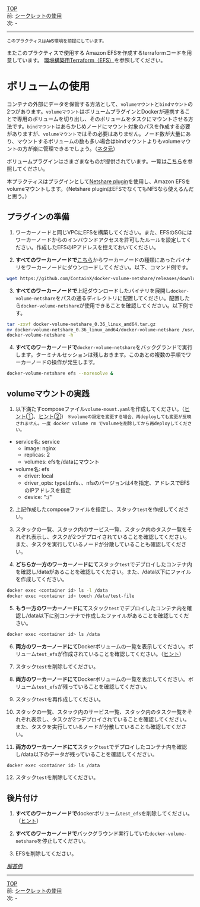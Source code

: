 [TOP](../README.md)   
前: [シークレットの使用](./swarm-secret.md)  
次: -  

---

`このプラクティスはAWS環境を前提にしています。`

またこのプラクティスで使用する Amazon EFSを作成するterraformコードを用意しています。
[環境構築用Terraform（EFS）](../terrafrom/guide.md#efs)を参照してください。

# ボリュームの使用

コンテナの外部にデータを保管する方法として、`volumeマウント`と`bindマウント`の2つがあります。`volumeマウント`はボリュームプラグインとDockerが連携することで専用のボリュームを切り出し、そのボリュームをタスクにマウントさせる方法です。`bindマウント`はあらかじめノードにマウント対象のパスを作成する必要がありますが、`volumeマウント`ではその必要はありません。ノード数が大量にあり、マウントするボリュームの数も多い場合はbindマウントよりもvolumeマウントの方が楽に管理できるでしょう。（[ネタ元](https://docs.docker.com/storage/volumes/)）

ボリュームプラグインはさまざまなものが提供されています。一覧は[こちら](https://docs.docker.com/engine/extend/legacy_plugins/#volume-plugins)を参照してください。

本プラクティスはプラグインとして[Netshare plugin](http://netshare.containx.io/)を使用し、Amazon EFSをvolumeマウントします。（Netshare pluginはEFSでなくてもNFSなら使えるんだと思う。）

## プラグインの準備

1. ワーカーノードと同じVPCにEFSを構築してください。また、EFSのSGにはワーカーノードからのインバウンドアクセスを許可したルールを設定してください。作成したEFSのIPアドレスを控えておいてください。

2. **すべてのワーカーノードで**[こちら](https://github.com/ContainX/docker-volume-netshare/releases)からワーカーノードの種類にあったバイナリをワーカーノードにダウンロードしてください。以下、コマンド例です。

``` sh
wget https://github.com/ContainX/docker-volume-netshare/releases/download/v0.36/docker-volume-netshare_0.36_linux_amd64.tar.gz
```

3. **すべてのワーカーノードで**上記ダウンロードしたバイナリを展開し`docker-volume-netshare`をパスの通るディレクトリに配置してください。配置したら`docker-volume-netshare`が使用できることを確認してください。以下例です。

``` sh
tar -zxvf docker-volume-netshare_0.36_linux_amd64.tar.gz
mv docker-volume-netshare_0.36_linux_amd64/docker-volume-netshare /usr/local/sbin/
docker-volume-netshare -h
```

4. **すべてのワーカーノードで**`docker-volume-netshare`をバックグランドで実行します。ターミナルセッションは残しおきます。このあとの複数の手順でワーカーノードの操作が発生します。

``` sh
docker-volume-netshare efs --noresolve &
```

## volumeマウントの実践

1. 以下満たすcomposeファイル`volume-mount.yaml`を作成してください。（[ヒント①](https://docs.docker.com/compose/compose-file/compose-file-v3/#volume-configuration-reference)、[ヒント②](https://www.it-swarm-ja.com/ja/docker/docker-compose-v3%E3%82%92%E4%BD%BF%E7%94%A8%E3%81%97%E3%81%A6%E3%82%B3%E3%83%B3%E3%83%86%E3%83%8A%E3%81%ABnfs%E5%85%B1%E6%9C%89%E3%83%9C%E3%83%AA%E3%83%A5%E3%83%BC%E3%83%A0%E3%82%92%E7%9B%B4%E6%8E%A5%E3%83%9E%E3%82%A6%E3%83%B3%E3%83%88%E3%81%99%E3%82%8B%E6%96%B9%E6%B3%95/833008956/)）
`※volumeの設定を変更する場合、再deployしても変更が反映されません。一度 docker volume rm でvolumeを削除してから再deployしてください。`

- service名: service
  - image: nginx
  - replicas: 2
  - volumes: efsを/dataにマウント
- volume名: efs
  - driver: local
  - driver_opts: typeはnfs、、nfsのバージョンは4を指定、アドレスでEFSのIPアドレスを指定
  - device: ":/"

2. 上記作成したcomposeファイルを指定し、スタック`test`を作成してください。

3. スタックの一覧、スタック内のサービス一覧、スタック内のタスク一覧をそれぞれ表示し、タスクが2つデプロイされていることを確認してください。また、タスクを実行しているノードが分散していることも確認してください。

4. **どちらか一方のワーカーノードにて**スタック`test`でデプロイしたコンテナ内を確認し/dataがあることを確認してください。また、/data以下にファイルを作成してください。

``` sh
docker exec <container id> ls -l /data
docker exec <container id> touch /data/test-file
```

5. **もう一方のワーカーノードにて**スタック`test`でデプロイしたコンテナ内を確認し/data以下に別コンテナで作成したファイルがあることを確認してください。

``` sh
docker exec <container id> ls /data
```

6. **両方のワーカーノードにて**Dockerボリュームの一覧を表示してください。ボリューム`test_efs`が作成されていることを確認してください。（[ヒント](https://docs.docker.com/engine/reference/commandline/volume_ls/)）

7. スタック`test`を削除してください。

8. **両方のワーカーノードにて**Dockerボリュームの一覧を表示してください。ボリューム`test_efs`が残っていることを確認してください。

9. スタック`test`を再作成してください。

10. スタックの一覧、スタック内のサービス一覧、スタック内のタスク一覧をそれぞれ表示し、タスクが2つデプロイされていることを確認してください。また、タスクを実行しているノードが分散していることも確認してください。

11. **両方のワーカーノードにて**スタック`test`でデプロイしたコンテナ内を確認し/data以下のデータが残っていることを確認してください。

``` sh
docker exec <container id> ls /data
```

12. スタック`test`を削除してください。

## 後片付け

1. **すべてのワーカーノードで**dockerボリューム`test_efs`を削除してください。（[ヒント](https://docs.docker.com/engine/reference/commandline/volume_rm/)）

2. **すべてのワーカーノードで**バックグラウンド実行していた`docker-volume-netshare`を停止してください。

3. EFSを削除してください。

*[解答例](./.ans/swarm-volume.md)*

---

[TOP](../README.md)   
前: [シークレットの使用](./swarm-secret.md)  
次: -  